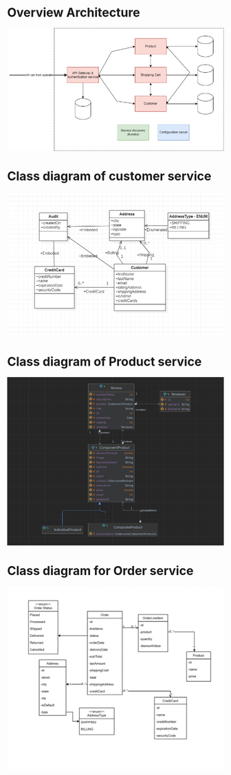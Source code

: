 # Overview Architecture

![EA architect.drawio.png](/.attachments/EA%20architect.drawio-3e000f0e-4c52-4b35-878f-b72ee4117b57.png)

# Class diagram of customer service

![class diagram of customer.png](/.attachments/class%20diagram%20of%20customer-7ce055e3-b4af-4bcd-a45f-eb4d2d05cfb8.png)

# Class diagram of Product service
![Screenshot 2023-05-24 at 9.12.14 PM.png](/.attachments/Screenshot%202023-05-24%20at%209.12.14%20PM-1b122e5d-f108-498d-99af-0576837ee1b2.png)

# Class diagram for Order service
![Screenshot 2023-05-24 at 21.17.47.png](/.attachments/Screenshot%202023-05-24%20at%2021.17.47-b88ec1ab-e453-4e19-9306-35f2a61f27be.png)